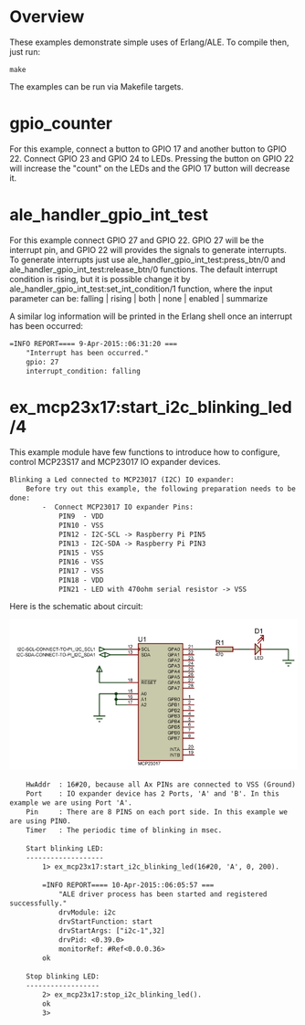 # Overview

These examples demonstrate simple uses of Erlang/ALE. To compile then, just
run:

    make

The examples can be run via Makefile targets.

# gpio_counter

For this example, connect a button to GPIO 17 and another button to GPIO 22.
Connect GPIO 23 and GPIO 24 to LEDs. Pressing the button on GPIO 22 will increase
the "count" on the LEDs and the GPIO 17 button will decrease it.

# ale_handler_gpio_int_test

For this example connect GPIO 27 and GPIO 22. GPIO 27 will be the interrupt pin,
and GPIO 22 will provides the signals to generate interrupts. To generate interrupts
just use ale_handler_gpio_int_test:press_btn/0 and ale_handler_gpio_int_test:release_btn/0
functions. The default interrupt condition is rising, but it is possible change it by
ale_handler_gpio_int_test:set_int_condition/1 function, where the input parameter can be:
falling | rising | both | none | enabled | summarize

A similar log information will be printed in the Erlang shell once an interrupt has been occurred:

	=INFO REPORT==== 9-Apr-2015::06:31:20 ===
		"Interrupt has been occurred."
		gpio: 27
		interrupt_condition: falling

# ex_mcp23x17:start_i2c_blinking_led/4

This example module have few functions to introduce how to configure, control MCP23S17 and MCP23017 IO
expander devices.
	
	Blinking a Led connected to MCP23017 (I2C) IO expander:
		Before try out this example, the following preparation needs to be done:
			-  Connect MCP23017 IO expander Pins:
				PIN9  - VDD
				PIN10 - VSS
				PIN12 - I2C-SCL -> Raspberry Pi PIN5
				PIN13 - I2C-SDA -> Raspberry Pi PIN3
				PIN15 - VSS
				PIN16 - VSS
				PIN17 - VSS
				PIN18 - VDD
				PIN21 - LED with 470ohm serial resistor -> VSS
				
Here is the schematic about circuit:

![I2C LED BLINKING schematic](../doc/images/schematic-ex_start_i2c_blinking_led.png)
		
		HwAddr	: 16#20, because all Ax PINs are connected to VSS (Ground)
		Port	: IO expander device has 2 Ports, 'A' and 'B'. In this example we are using Port 'A'.
		Pin		: There are 8 PINS on each port side. In this example we are using PIN0.
		Timer	: The periodic time of blinking in msec.
		
		Start blinking LED:
		-------------------
			1> ex_mcp23x17:start_i2c_blinking_led(16#20, 'A', 0, 200).
	
			=INFO REPORT==== 10-Apr-2015::06:05:57 ===
	    		"ALE driver process has been started and registered successfully."
	    		drvModule: i2c
	    		drvStartFunction: start
	    		drvStartArgs: ["i2c-1",32]
	    		drvPid: <0.39.0>
	    		monitorRef: #Ref<0.0.0.36>
			ok
		
		Stop blinking LED:
		------------------
			2> ex_mcp23x17:stop_i2c_blinking_led().
			ok
			3>
		
